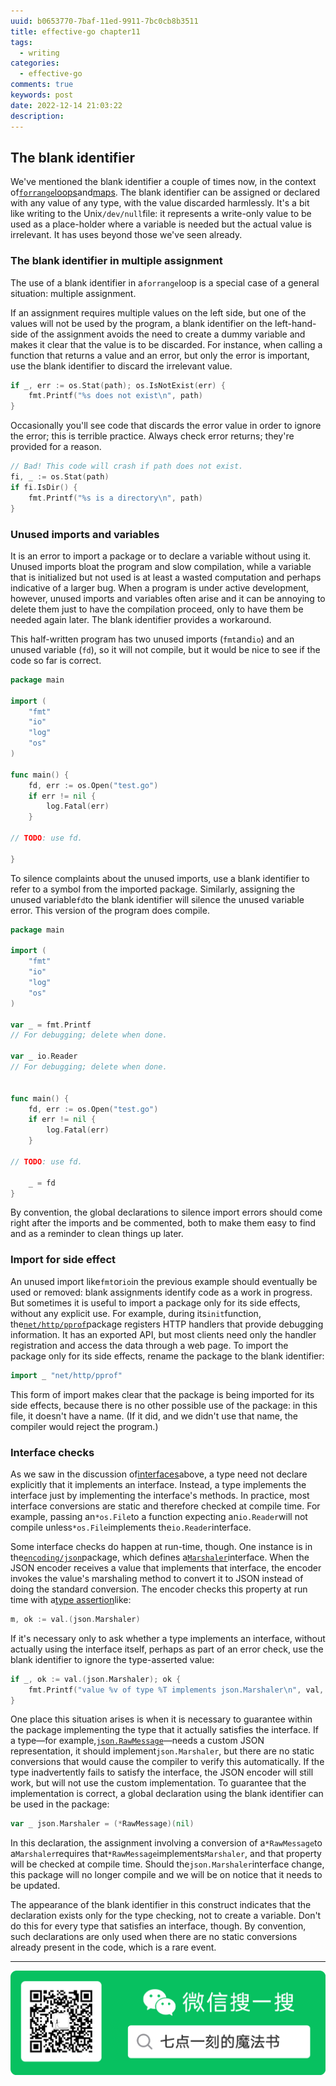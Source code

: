```yaml
---
uuid: b0653770-7baf-11ed-9911-7bc0cb8b3511
title: effective-go chapter11
tags:
  - writing
categories:
  - effective-go
comments: true
keywords: post
date: 2022-12-14 21:03:22
description:
---
```


<!--more-->
<!-- 1. 发布前：删除草稿的 uuid -->
<!-- 2. 发布后：补充tag，category -->

## The blank identifier 

We've mentioned the blank identifier a couple of times now, in the context of[`forrange`loops](https://docs.huihoo.com/go/golang.org/doc/effective_go.html#for)and[maps](https://docs.huihoo.com/go/golang.org/doc/effective_go.html#maps). The blank identifier can be assigned or declared with any value of any type, with the value discarded harmlessly. It's a bit like writing to the Unix`/dev/null`file: it represents a write-only value to be used as a place-holder where a variable is needed but the actual value is irrelevant. It has uses beyond those we've seen already.

### The blank identifier in multiple assignment 

The use of a blank identifier in a`forrange`loop is a special case of a general situation: multiple assignment.

If an assignment requires multiple values on the left side, but one of the values will not be used by the program, a blank identifier on the left-hand-side of the assignment avoids the need to create a dummy variable and makes it clear that the value is to be discarded. For instance, when calling a function that returns a value and an error, but only the error is important, use the blank identifier to discard the irrelevant value.

```go
if _, err := os.Stat(path); os.IsNotExist(err) {
	fmt.Printf("%s does not exist\n", path)
}

```

Occasionally you'll see code that discards the error value in order to ignore the error; this is terrible practice. Always check error returns; they're provided for a reason.

```go
// Bad! This code will crash if path does not exist.
fi, _ := os.Stat(path)
if fi.IsDir() {
    fmt.Printf("%s is a directory\n", path)
}

```

### Unused imports and variables 

It is an error to import a package or to declare a variable without using it. Unused imports bloat the program and slow compilation, while a variable that is initialized but not used is at least a wasted computation and perhaps indicative of a larger bug. When a program is under active development, however, unused imports and variables often arise and it can be annoying to delete them just to have the compilation proceed, only to have them be needed again later. The blank identifier provides a workaround.

This half-written program has two unused imports \(`fmt`and`io`\) and an unused variable \(`fd`\), so it will not compile, but it would be nice to see if the code so far is correct.

```go
package main

import (
    "fmt"
    "io"
    "log"
    "os"
)

func main() {
    fd, err := os.Open("test.go")
    if err != nil {
        log.Fatal(err)
    }
    
// TODO: use fd.

}
```

To silence complaints about the unused imports, use a blank identifier to refer to a symbol from the imported package. Similarly, assigning the unused variable`fd`to the blank identifier will silence the unused variable error. This version of the program does compile.

```go
package main

import (
    "fmt"
    "io"
    "log"
    "os"
)

var _ = fmt.Printf 
// For debugging; delete when done.

var _ io.Reader    
// For debugging; delete when done.


func main() {
    fd, err := os.Open("test.go")
    if err != nil {
        log.Fatal(err)
    }
    
// TODO: use fd.

    _ = fd
}
```

By convention, the global declarations to silence import errors should come right after the imports and be commented, both to make them easy to find and as a reminder to clean things up later.

### Import for side effect 

An unused import like`fmt`or`io`in the previous example should eventually be used or removed: blank assignments identify code as a work in progress. But sometimes it is useful to import a package only for its side effects, without any explicit use. For example, during its`init`function, the[`net/http/pprof`](https://docs.huihoo.com/go/golang.org/pkg/net/http/pprof/index.html)package registers HTTP handlers that provide debugging information. It has an exported API, but most clients need only the handler registration and access the data through a web page. To import the package only for its side effects, rename the package to the blank identifier:

```go
import _ "net/http/pprof"

```

This form of import makes clear that the package is being imported for its side effects, because there is no other possible use of the package: in this file, it doesn't have a name. \(If it did, and we didn't use that name, the compiler would reject the program.\)

### Interface checks 

As we saw in the discussion of[interfaces](https://docs.huihoo.com/go/golang.org/doc/effective_go.html#interfaces_and_types)above, a type need not declare explicitly that it implements an interface. Instead, a type implements the interface just by implementing the interface's methods. In practice, most interface conversions are static and therefore checked at compile time. For example, passing an`*os.File`to a function expecting an`io.Reader`will not compile unless`*os.File`implements the`io.Reader`interface.

Some interface checks do happen at run-time, though. One instance is in the[`encoding/json`](https://docs.huihoo.com/go/golang.org/pkg/encoding/json/index.html)package, which defines a[`Marshaler`](https://docs.huihoo.com/go/golang.org/pkg/encoding/json/index.html#Marshaler)interface. When the JSON encoder receives a value that implements that interface, the encoder invokes the value's marshaling method to convert it to JSON instead of doing the standard conversion. The encoder checks this property at run time with a[type assertion](https://docs.huihoo.com/go/golang.org/doc/effective_go.html#interface_conversions)like:

```go
m, ok := val.(json.Marshaler)

```

If it's necessary only to ask whether a type implements an interface, without actually using the interface itself, perhaps as part of an error check, use the blank identifier to ignore the type-asserted value:

```go
if _, ok := val.(json.Marshaler); ok {
    fmt.Printf("value %v of type %T implements json.Marshaler\n", val, val)
}

```

One place this situation arises is when it is necessary to guarantee within the package implementing the type that it actually satisfies the interface. If a type—for example,[`json.RawMessage`](https://docs.huihoo.com/go/golang.org/pkg/encoding/json/index.html#RawMessage)—needs a custom JSON representation, it should implement`json.Marshaler`, but there are no static conversions that would cause the compiler to verify this automatically. If the type inadvertently fails to satisfy the interface, the JSON encoder will still work, but will not use the custom implementation. To guarantee that the implementation is correct, a global declaration using the blank identifier can be used in the package:

```go
var _ json.Marshaler = (*RawMessage)(nil)

```

In this declaration, the assignment involving a conversion of a`*RawMessage`to a`Marshaler`requires that`*RawMessage`implements`Marshaler`, and that property will be checked at compile time. Should the`json.Marshaler`interface change, this package will no longer compile and we will be on notice that it needs to be updated.

The appearance of the blank identifier in this construct indicates that the declaration exists only for the type checking, not to create a variable. Don't do this for every type that satisfies an interface, though. By convention, such declarations are only used when there are no static conversions already present in the code, which is a rare event.

  




---
![20200131220947.png](source/_posts/assets/images/leunggeorge.github.io-image-9%201.png)
